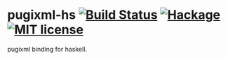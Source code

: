 pugixml-hs [![Build Status](https://travis-ci.org/philopon/pugixml-hs.svg?branch=master)](https://travis-ci.org/philopon/pugixml-hs) [![Hackage](http://img.shields.io/hackage/v/pugixml.svg)](https://hackage.haskell.org/package/pugixml) [![MIT license](http://img.shields.io/badge/license-MIT-blue.svg)](LICENSE)
===

pugixml binding for haskell.
